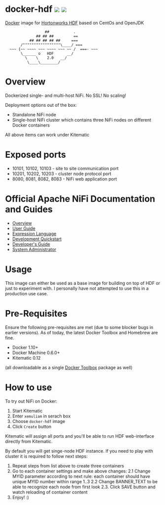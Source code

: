 # docker-hdf ![](https://images.microbadger.com/badges/version/xemuliam/docker-hdf:2.0.svg) ![](https://images.microbadger.com/badges/image/xemuliam/docker-hdf:2.0.svg)
[Docker](https://www.docker.com/what-docker) image for [Hortonworks HDF](http://hortonworks.com/products/data-center/hdf/) based on CentOs and OpenJDK


                      ##           .
                  ## ## ##         ==
               ## ## ## ## ##     ===
           /"""""""""""""""""\____/ ===
      ~~~ {~~ ~~~~ ~~~ ~~~~ ~~~ ~~ /  ===- ~~~
           \______ o   HDF      __/
             \    \    2.0   __/
              \____\________/


# Overview

Dockerized single- and multi-host NiFi.
No SSL! No scaling!

Deployment options out of the box:
- Standalone NiFi node
- Single-host NiFi cluster which contains three NiFi nodes on different Docker containers

All above items can work under Kitematic


# Exposed ports

- 10101, 10102, 10103 - site to site communication port
- 10201, 10202, 10203 - cluster node protocol port
- 8080, 8081, 8082, 8083 - NiFi web application port


# Official Apache NiFi Documentation and Guides

- [Overview](https://nifi.apache.org/docs.html)
- [User Guide](https://nifi.apache.org/docs/nifi-docs/html/user-guide.html)
- [Expression Language](https://nifi.apache.org/docs/nifi-docs/html/expression-language-guide.html)
- [Development Quickstart](https://nifi.apache.org/quickstart.html)
- [Developer's Guide](https://nifi.apache.org/developer-guide.html)
- [System Administrator](https://nifi.apache.org/docs/nifi-docs/html/administration-guide.html)


# Usage

This image can either be used as a base image for building on top of HDF or just to experiment with. I personally have not attempted to use this in a production use case.


# Pre-Requisites
Ensure the following pre-requisites are met (due to some blocker bugs in earlier versions). As of today, the latest Docker Toolbox and Homebrew are fine.

- Docker 1.10+
- Docker Machine 0.6.0+
- Kitematic 0.12

(all downloadable as a single [Docker Toolbox](https://www.docker.com/products/docker-toolbox) package as well)


# How to use

To try out NiFi on Docker:

1. Start Kitematic
2. Enter `xemuliam` in serach box
3. Choose `docker-hdf` image
4. Click `Create` button

Kitematic will assign all ports and you'll be able to run HDF web-interface directly from Kitematic.

By default you will get singe-node HDF instance.
If you need to play with cluster it is required to follow next steps:

1. Repeat steps from list above to create three containers
2. Go to each container settings and make above changes:
2.1 Change MYID parameter according to next rule: each container should have unique MYID number within range 1..3
2.2 Change BANNER_TEXT to be able to recognize each node from first look
2.3. Click SAVE button and watch reloading of container content
3. Enjoy! :)
